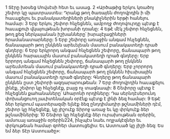 1 Տէրը խօսեց Մովսէսի հետ եւ ասաց. 2 «Արծաթից երկու կռածոյ շեփոր կը պատրաստես: Դրանք թող ծառայեն ժողովրդին ի մի հաւաքելու եւ բանակատեղիների բնակիչներին երթի հանելու համար: 3 Երբ երկու շեփոր հնչեցնեն, ամբողջ ժողովուրդը պէտք է հաւաքուի վկայութեան խորանի դռանը: 4 Եթէ մէկ շեփոր հնչեցնեն, թող քեզ ներկայանան իշխանները՝ իսրայէլացիների հրամանատարները: 5 Երբ շեփորը առաջին անգամ հնչեցնեն, ճանապարհ թող ընկնեն արեւելեան մասում բանակատեղի դրած գնդերը: 6 Երբ երկրորդ անգամ հնչեցնեն շեփորը, ճանապարհ թող ընկնեն հարաւային մասում բանակատեղի դրած գնդերը: Երբ երրորդ անգամ հնչեցնեն շեփորը, ճանապարհ թող ընկնեն արեւմտեան մասում բանակատեղի դրած գնդերը: Երբ չորրորդ անգամ հնչեցնեն շեփորը, ճանապարհ թող ընկնեն հիւսիսային մասում բանակատեղի դրած գնդերը: Գնդերը թող ճանապարհ ընկնեն ըստ շեփորի ազդարարութեան: 7 Երբ ժողովրդին հաւաքելու լինէք, շեփոր կը հնչեցնէք, բայց ոչ տագնապի: 8 Շեփորը պէտք է հնչեցնեն քահանաները՝ Ահարոնի որդիները: Դա սերնդէսերունդ փոխանցուող յաւիտենական օրէնք պէտք է լինի ձեզ համար: 9 Եթէ ձեր երկրում պատերազմի ելնէք ձեզ ընդդիմադիր թշնամիների դէմ, շեփոր կը հնչեցնէք, կը յիշուէք Տիրոջ առաջ եւ կը փրկուէք ձեր թշնամիներից: 10 Շեփոր կը հնչեցնէք ձեր ուրախութեան օրերին, ամսուայ առաջին օրերին224, ինչպէս նաեւ ողջակէզներ եւ փրկութեան համար զոհեր մատուցելիս: Եւ Աստուած կը յիշի ձեզ: Ես եմ ձեր Տէր Աստուածը»:
